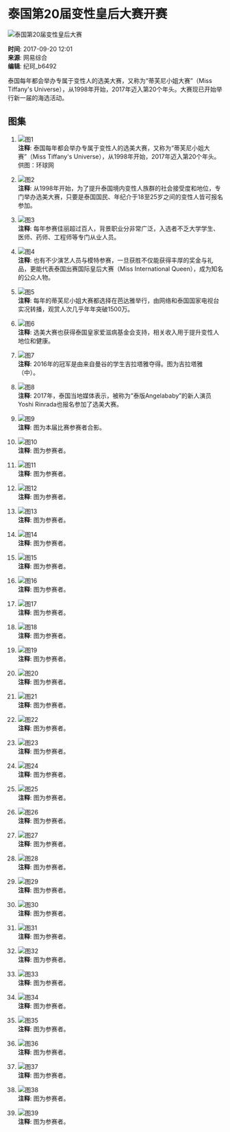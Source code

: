 # 泰国第20届变性皇后大赛开赛

![泰国第20届变性皇后大赛](http://img4.cache.netease.com/photo/0001/2017-05-28/CLH22P4F00AO0001.jpg)

**时间**: 2017-09-20 12:01  
**来源**: 网易综合  
**编辑**: 纪珂_b6492  

泰国每年都会举办专属于变性人的选美大赛，又称为“蒂芙尼小姐大赛”（Miss Tiffany's Universe），从1998年开始，2017年迈入第20个年头。大赛现已开始举行新一届的海选活动。

## 图集

1. ![图1](http://img4.cache.netease.com/photo/0001/2017-05-28/CLH22P4F00AO0001.jpg)  
   **注释**: 泰国每年都会举办专属于变性人的选美大赛，又称为“蒂芙尼小姐大赛”（Miss Tiffany's Universe），从1998年开始，2017年迈入第20个年头。供图：环球网
   
2. ![图2](http://img4.cache.netease.com/photo/0001/2017-05-28/CLH22P4G00AO0001.jpg)  
   **注释**: 从1998年开始，为了提升泰国境内变性人族群的社会接受度和地位，专门举办选美大赛，只要是泰国国民、年纪介于18至25岁之间的变性人皆可报名参加。

3. ![图3](http://img3.cache.netease.com/photo/0001/2017-05-28/CLH22P4H00AO0001.jpg)  
   **注释**: 每年参赛佳丽超过百人，背景职业分非常广泛，入选者不乏大学学生、医师、药师、工程师等专门从业人员。

4. ![图4](http://img4.cache.netease.com/photo/0001/2017-05-28/CLH22P4I00AO0001.jpg)  
   **注释**: 也有不少演艺人员与模特参赛，一旦获胜不仅能获得丰厚的奖金与礼品，更能代表泰国出赛国际皇后大赛（Miss International Queen），成为知名的公众人物。

5. ![图5](http://img4.cache.netease.com/photo/0001/2017-05-28/CLH22P4J00AO0001.jpg)  
   **注释**: 每年的蒂芙尼小姐大赛都选择在芭达雅举行，由网络和泰国国家电视台实况转播，观赏人次几乎年年突破1500万。

6. ![图6](http://img3.cache.netease.com/photo/0001/2017-05-28/CLH22P4K00AO0001.jpg)  
   **注释**: 选美大赛也获得泰国皇家爱滋病基金会支持，相关收入用于提升变性人地位和健康。

7. ![图7](http://img3.cache.netease.com/photo/0001/2017-05-28/CLH22P4L00AO0001.jpg)  
   **注释**: 2016年的冠军是由来自曼谷的学生吉拉塔雅夺得。图为吉拉塔雅（中）。

8. ![图8](http://img4.cache.netease.com/photo/0001/2017-05-28/CLH22P4M00AO0001.jpg)  
   **注释**: 2017年，泰国当地媒体表示，被称为“泰版Angelababy”的新人演员Yoshi Rinrada也报名参加了选美大赛。

9. ![图9](http://img3.cache.netease.com/photo/0001/2017-05-28/CLH22P4N00AO0001.jpg)  
   **注释**: 图为本届比赛参赛者合影。

10. ![图10](http://img3.cache.netease.com/photo/0001/2017-05-28/CLH22P4O00AO0001.jpg)  
    **注释**: 图为参赛者。

11. ![图11](http://img3.cache.netease.com/photo/0001/2017-05-28/CLH22P4P00AO0001.jpg)  
    **注释**: 图为参赛者。

12. ![图12](http://img4.cache.netease.com/photo/0001/2017-05-28/CLH22P4Q00AO0001.jpg)  
    **注释**: 图为参赛者。

13. ![图13](http://img3.cache.netease.com/photo/0001/2017-05-28/CLH22P4R00AO0001.jpg)  
    **注释**: 图为参赛者。

14. ![图14](http://img4.cache.netease.com/photo/0001/2017-05-28/CLH22P4S00AO0001.jpg)  
    **注释**: 图为参赛者。

15. ![图15](http://img4.cache.netease.com/photo/0001/2017-05-28/CLH22P4T00AO0001.jpg)  
    **注释**: 图为参赛者。

16. ![图16](http://img3.cache.netease.com/photo/0001/2017-05-28/CLH22P4U00AO0001.jpg)  
    **注释**: 图为参赛者。

17. ![图17](http://img3.cache.netease.com/photo/0001/2017-05-28/CLH22P4V00AO0001.jpg)  
    **注释**: 图为参赛者。

18. ![图18](http://img4.cache.netease.com/photo/0001/2017-05-28/CLH22P5000AO0001.jpg)  
    **注释**: 图为参赛者。

19. ![图19](http://img3.cache.netease.com/photo/0001/2017-05-28/CLH22P5100AO0001.jpg)  
    **注释**: 图为参赛者。

20. ![图20](http://img3.cache.netease.com/photo/0001/2017-05-28/CLH22P5200AO0001.jpg)  
    **注释**: 图为参赛者。

21. ![图21](http://img3.cache.netease.com/photo/0001/2017-05-28/CLH22P5300AO0001.jpg)  
    **注释**: 图为参赛者。

22. ![图22](http://img3.cache.netease.com/photo/0001/2017-05-28/CLH22P5400AO0001.jpg)  
    **注释**: 图为参赛者。

23. ![图23](http://img3.cache.netease.com/photo/0001/2017-05-28/CLH22P5500AO0001.jpg)  
    **注释**: 图为参赛者。

24. ![图24](http://img3.cache.netease.com/photo/0001/2017-05-28/CLH22P5600AO0001.jpg)  
    **注释**: 图为参赛者。

25. ![图25](http://img4.cache.netease.com/photo/0001/2017-05-28/CLH22P5700AO0001.jpg)  
    **注释**: 图为参赛者。

26. ![图26](http://img3.cache.netease.com/photo/0001/2017-05-28/CLH22P5800AO0001.jpg)  
    **注释**: 图为参赛者。

27. ![图27](http://img3.cache.netease.com/photo/0001/2017-05-28/CLH22P5900AO0001.jpg)  
    **注释**: 图为参赛者。

28. ![图28](http://img3.cache.netease.com/photo/0001/2017-05-28/CLH22P5A00AO0001.jpg)  
    **注释**: 图为参赛者。

29. ![图29](http://img4.cache.netease.com/photo/0001/2017-05-28/CLH22P5B00AO0001.jpg)  
    **注释**: 图为参赛者。

30. ![图30](http://img4.cache.netease.com/photo/0001/2017-05-28/CLH22P5C00AO0001.jpg)  
    **注释**: 图为参赛者。

31. ![图31](http://img4.cache.netease.com/photo/0001/2017-05-28/CLH22P5D00AO0001.jpg)  
    **注释**: 图为参赛者。

32. ![图32](http://img4.cache.netease.com/photo/0001/2017-05-28/CLH22P5E00AO0001.jpg)  
    **注释**: 图为参赛者。

33. ![图33](http://img3.cache.netease.com/photo/0001/2017-05-28/CLH22P5F00AO0001.jpg)  
    **注释**: 图为参赛者。

34. ![图34](http://img4.cache.netease.com/photo/0001/2017-05-28/CLH22P5G00AO0001.jpg)  
    **注释**: 图为参赛者。

35. ![图35](http://img3.cache.netease.com/photo/0001/2017-05-28/CLH22P5H00AO0001.jpg)  
    **注释**: 图为参赛者。

36. ![图36](http://img3.cache.netease.com/photo/0001/2017-05-28/CLH22P5I00AO0001.jpg)  
    **注释**: 图为参赛者。

37. ![图37](http://img4.cache.netease.com/photo/0001/2017-05-28/CLH22P5J00AO0001.jpg)  
    **注释**: 图为参赛者。

38. ![图38](http://img4.cache.netease.com/photo/0001/2017-05-28/CLH22P5K00AO0001.jpg)  
    **注释**: 图为参赛者。

39. ![图39](http://img3.cache.netease.com/photo/0001/2017-05-28/CLH22P5L00AO0001.jpg)  
    **注释**: 图为参赛者。